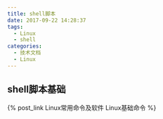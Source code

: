 ```yaml
---
title: shell脚本
date: 2017-09-22 14:28:37
tags:
  - Linux
  - shell
categories:
  - 技术文档
  - Linux
---
```

## shell脚本基础
{% post_link Linux常用命令及软件 Linux基础命令 %}


